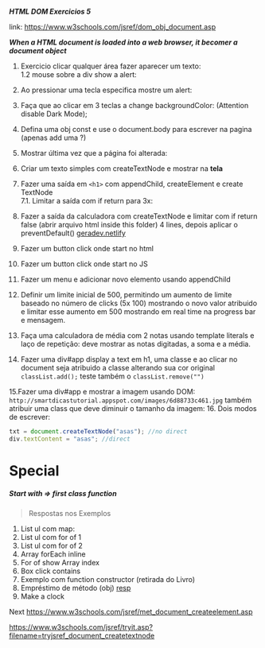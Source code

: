 ***HTML DOM  Exercicios 5*** 

link: https://www.w3schools.com/jsref/dom_obj_document.asp 

***When a HTML document is loaded into a web browser, it becomer a document object*** 

1. Exercicio clicar qualquer área fazer aparecer um texto:  
    1.2 mouse sobre a div show a alert:

2. Ao pressionar uma tecla especifica mostre um alert:

3. Faça que ao clicar em 3 teclas a change backgroundColor: (Attention disable Dark Mode);

4. Defina uma obj const e use o document.body para escrever na pagina (apenas add uma ?)

5. Mostrar última vez que a página foi alterada:

6. Criar um texto simples com createTextNode e mostrar na **tela**

7. Fazer uma saída em ```<h1>``` com appendChild, createElement e create TextNode  
    7.1. Limitar a saída com if return para 3x:

8. Fazer a saída da calculadora com createTextNode e limitar com if return false (abrir arquivo html inside this folder) 4 lines, depois aplicar o preventDefault()
<a href="https://geradev.netlify.app/js_exercises/js_exercicio_5_question_8.html">geradev.netlify</a>

9. Fazer um button click onde start no html

10. Fazer um button click onde start no JS

11. Fazer um menu e adicionar novo elemento usando appendChild

12. Definir um limite inicial de 500, permitindo um aumento de limite baseado no número de clicks (5x 100) mostrando o novo valor atribuido e limitar esse aumento em 500 mostrando em real time na progress bar e mensagem.

13. Faça uma calculadora de média com 2 notas usando template literals e laço de repetição: deve mostrar as notas digitadas, a soma e a média.

14. Fazer uma div#app display a text em h1, uma classe e ao clicar no document seja atribuido a classe alterando sua cor original `classList.add();` teste também o `classList.remove("")`

15.Fazer uma div#app e mostrar a imagem usando DOM: `http://smartdicastutorial.appspot.com/images/6d88733c461.jpg` também atribuir uma class que deve diminuir o tamanho da imagem:
16. Dois modos de escrever:
```js
txt = document.createTextNode("asas"); //no direct
div.textContent = "asas"; //direct 
```

# Special
##### Start with => first class function  
>Respostas nos Exemplos

1. List ul com map: 
2. List ul com for of 1
3. List ul com for of 2
4. Array forEach inline
5. For of show Array index 
6. Box click contains
7. Exemplo com function constructor (retirada do Livro)
8. Empréstimo de método (obj) [resp](https://github.com/kelvinbiffi/javascript-book/blob/master/18.Empr%C3%A9stimo%20de%20m%C3%A9todo/script.js)
9. Make a clock



Next
https://www.w3schools.com/jsref/met_document_createelement.asp

https://www.w3schools.com/jsref/tryit.asp?filename=tryjsref_document_createtextnode
